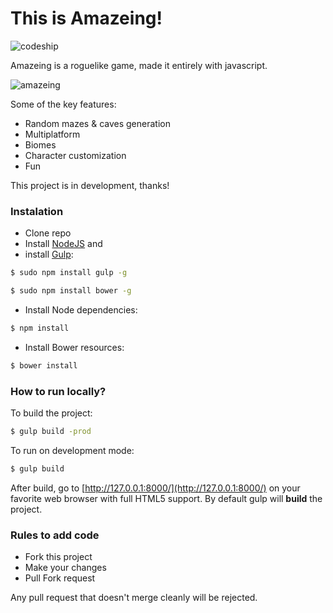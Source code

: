 This is Amazeing!
===

![codeship](https://codeship.com/projects/59757/status?branch=master)

Amazeing is a roguelike game, made it entirely with javascript.

![amazeing](http://i.imgur.com/ZtRkGYh.jpg)

Some of the key features:

- Random mazes & caves generation
- Multiplatform
- Biomes
- Character customization
- Fun

This project is in development, thanks!

### Instalation ###
* Clone repo
* Install [NodeJS](http://nodejs.org/download/) and
* install [Gulp](https://github.com/gulpjs/gulp/):
```bash
$ sudo npm install gulp -g
```
```bash
$ sudo npm install bower -g
```
* Install Node dependencies:
```bash
$ npm install
```
* Install Bower resources:
```bash
$ bower install
```

### How to run locally? ###
To build the project:
```bash
$ gulp build -prod
```

To run on development mode:
```bash
$ gulp build
```
After build, go to [http://127.0.0.1:8000/](http://127.0.0.1:8000/) on your favorite web browser with full HTML5 support.
By default gulp will __build__ the project.

### Rules to add code ###

* Fork this project
* Make your changes
* Pull Fork request

Any pull request that doesn't merge cleanly will be rejected.
